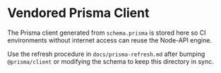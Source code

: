 # Vendored Prisma Client

The Prisma client generated from `schema.prisma` is stored here so CI environments without internet access can reuse the Node-API engine.

Use the refresh procedure in `docs/prisma-refresh.md` after bumping `@prisma/client` or modifying the schema to keep this directory in sync.
